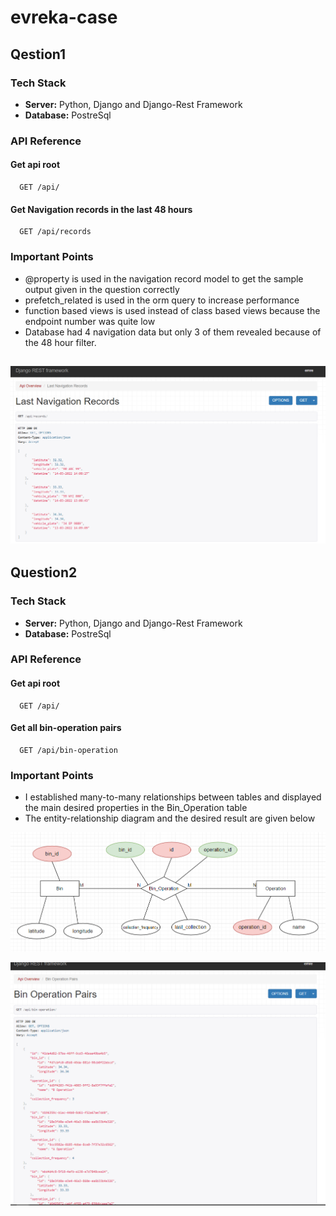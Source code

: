 # evreka-case

## Qestion1 

### Tech Stack
- **Server:** Python, Django and Django-Rest Framework
- **Database:** PostreSql

### API Reference
#### Get api root

```http
  GET /api/
```

#### Get Navigation records in the last 48 hours 
```http
  GET /api/records
```

### Important Points
- @property is used in the navigation record model to get the sample output given in the question correctly
- prefetch_related is used in the orm query to increase performance
- function based views is used instead of class based views because the endpoint number was quite low
- Database had 4 navigation data but only 3 of them revealed because of the 48 hour filter.

![Sample](https://github.com/emrpla/evreka-case/blob/main/images/results.PNG)
------
## Question2

### Tech Stack
- **Server:** Python, Django and Django-Rest Framework
- **Database:** PostreSql

### API Reference
#### Get api root

```http
  GET /api/
```

#### Get all bin-operation pairs 
```http
  GET /api/bin-operation
```

### Important Points
- I established many-to-many relationships between tables and displayed the main desired properties in the Bin_Operation table
- The entity-relationship diagram and the desired result are given below

![ER Diagram](https://github.com/emrpla/evreka-case/blob/main/images/ER_diagram.PNG)

![Result](https://github.com/emrpla/evreka-case/blob/main/images/result2.PNG)
